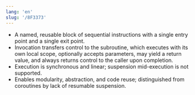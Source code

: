 ```yaml
---
lang: 'en'
slug: '/8F3373'
---
```


- A named, reusable block of sequential instructions with a single entry point and a single exit point.
- Invocation transfers control to the subroutine, which executes with its own local scope, optionally accepts parameters, may yield a return value, and always returns control to the caller upon completion.
- Execution is synchronous and linear; suspension mid-execution is not supported.
- Enables modularity, abstraction, and code reuse; distinguished from coroutines by lack of resumable suspension.
